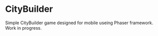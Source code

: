 # CityBuilder
Simple CityBuilder game designed for mobile useing Phaser framework.  Work in progress.
